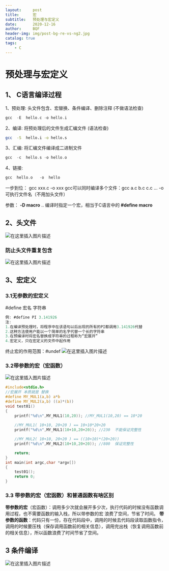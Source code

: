 ```yaml
---
layout:     post
title:      宏
subtitle:   预处理与宏定义
date:       2020-12-16
author:     BQF
header-img: img/post-bg-re-vs-ng2.jpg
catalog: true
tags:
    - C
---
```




# 预处理与宏定义

## 1、 C语言编译过程
1、预处理: 头文件包含、宏替换、条件编译、删除注释 (不做语法检查)
```c
gcc  -E  hello.c -o hello.i  
```
2、编译: 将预处理后的文件生成汇编文件   (语法检查)
```bash
gcc  -S  hello.i -o hello.s 
```
3、汇编: 将汇编文件编译成二进制文件
```c
gcc  -c  hello.s -o hello.o
```
4、链接: 
```c
gcc  hello.o   -o  hello
```
一步到位： gcc xxx.c -o xxx
gcc可以同时编译多个文件：gcc a.c b.c c.c ... -o 可执行文件名（不用加头文件）

参数： **-D macro** ..  编译时指定一个宏，相当于C语言中的  **#define macro**

## 2、头文件
![在这里插入图片描述](https://img-blog.csdnimg.cn/20210108112603146.png?x-oss-process=image/watermark,type_ZmFuZ3poZW5naGVpdGk,shadow_10,text_aHR0cHM6Ly9ibG9nLmNzZG4ubmV0L2hudV96enU=,size_16,color_FFFFFF,t_70)
### 防止头文件重复包含

![在这里插入图片描述](https://img-blog.csdnimg.cn/20210108112901917.png?x-oss-process=image/watermark,type_ZmFuZ3poZW5naGVpdGk,shadow_10,text_aHR0cHM6Ly9ibG9nLmNzZG4ubmV0L2hudV96enU=,size_16,color_FFFFFF,t_70)

## 3、宏定义
### 3.1无参数的宏定义
#define  宏名  字符串
```c
例: #define PI 3.141926
注: 
1.在编译预处理时，将程序中在该语句以后出现的所有的PI都调用3.141926代替
2.这种方法使用户能以一个简单的名字代替一个长的字符串
3.在预编译时将宏名替换成字符串的过程称为“宏展开”
4.宏定义，只在宏定义的文件中起作用
```
终止宏的作用范围：#undef
![在这里插入图片描述](https://img-blog.csdnimg.cn/2021010811570950.png?x-oss-process=image/watermark,type_ZmFuZ3poZW5naGVpdGk,shadow_10,text_aHR0cHM6Ly9ibG9nLmNzZG4ubmV0L2hudV96enU=,size_16,color_FFFFFF,t_70)
### 3.2带参数的宏（宏函数）
![在这里插入图片描述](https://img-blog.csdnimg.cn/20210108132101206.png?x-oss-process=image/watermark,type_ZmFuZ3poZW5naGVpdGk,shadow_10,text_aHR0cHM6Ly9ibG9nLmNzZG4ubmV0L2hudV96enU=,size_16,color_FFFFFF,t_70)

```c
#include<stdio.h>
//宏展开 本质就是 替换
#define MY_MUL1(a,b) a*b
#define MY_MUL2(a,b) ((a)*(b))
void test01()
{
	printf("%d\n",MY_MUL1(10,20)); //MY_MUL1(10,20) == 10*20
	
	//MY_MUL1( 10+10, 20+20 ) == 10+10*20+20
	printf("%d\n",MY_MUL1(10+10,20+20)); //230  不能保证完整性

	//MY_MUL2( 10+10, 20+20 ) == ((10+10)*(20+20))
	printf("%d\n",MY_MUL2(10+10,20+20)); //800  保证完整性

	return;
}
int main(int argc,char *argv[])
{
	test01();
	return 0;
}
```
### 3.3 带参数的宏（宏函数）和普通函数有啥区别
**带参数的宏**（宏函数）：调用多少次就会展开多少次，执行代码的时候没有函数调用过程，也不需要函数的输入栈，所以带参数的宏 浪费了空间，节省了时间。
**带参数的函数**：代码只有一份，存在代码段中，调用的时候去代码段读取函数指令，调用的时候要压栈（保存调用函数前的相关信息），调用完出栈（恢复调用函数前的相关信息），所以函数浪费了时间节省了空间。

## 3 条件编译
![在这里插入图片描述](https://img-blog.csdnimg.cn/20210108133450844.png)


